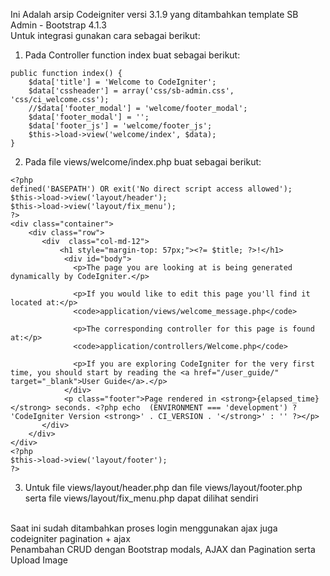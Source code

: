 Ini Adalah arsip Codeigniter versi 3.1.9 yang ditambahkan template SB Admin - Bootstrap 4.1.3 <br />
Untuk integrasi gunakan cara sebagai berikut:<br />
1. Pada Controller function index buat sebagai berikut:<br />
```
public function index() {
	$data['title'] = 'Welcome to CodeIgniter';
	$data['cssheader'] = array('css/sb-admin.css', 'css/ci_welcome.css');
	//$data['footer_modal'] = 'welcome/footer_modal';
	$data['footer_modal'] = '';
	$data['footer_js'] = 'welcome/footer_js';
	$this->load->view('welcome/index', $data);
}
```
2. Pada file views/welcome/index.php buat sebagai berikut:<br />
```
<?php
defined('BASEPATH') OR exit('No direct script access allowed');
$this->load->view('layout/header');
$this->load->view('layout/fix_menu');
?>
<div class="container">
	<div class="row">
	   <div  class="col-md-12">
	       <h1 style="margin-top: 57px;"><?= $title; ?>!</h1>
            <div id="body">
		      <p>The page you are looking at is being generated dynamically by CodeIgniter.</p>

		      <p>If you would like to edit this page you'll find it located at:</p>
		      <code>application/views/welcome_message.php</code>

		      <p>The corresponding controller for this page is found at:</p>
		      <code>application/controllers/Welcome.php</code>

		      <p>If you are exploring CodeIgniter for the very first time, you should start by reading the <a href="/user_guide/" target="_blank">User Guide</a>.</p>
            </div>
            <p class="footer">Page rendered in <strong>{elapsed_time}</strong> seconds. <?php echo  (ENVIRONMENT === 'development') ?  'CodeIgniter Version <strong>' . CI_VERSION . '</strong>' : '' ?></p>
	   </div>
	</div>
</div>
<?php
$this->load->view('layout/footer');
?>
```
3. Untuk file views/layout/header.php dan file views/layout/footer.php serta file views/layout/fix_menu.php dapat dilihat sendiri<br />
<br />
Saat ini sudah ditambahkan proses login menggunakan ajax juga codeigniter pagination + ajax
<br />
Penambahan CRUD dengan Bootstrap modals, AJAX dan Pagination serta Upload Image
